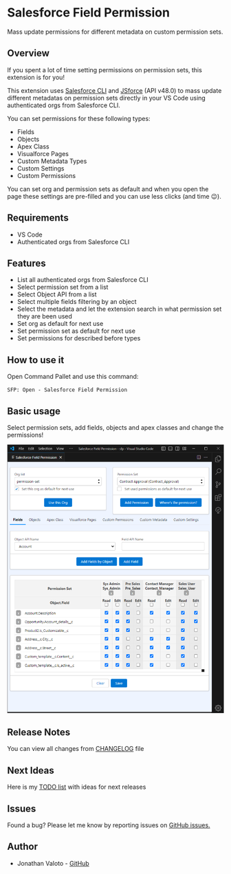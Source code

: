 # Salesforce Field Permission

Mass update permissions for different metadata on custom permission sets.

## Overview

If you spent a lot of time setting permissions on permission sets, this extension is for you!

This extension uses [Salesforce CLI](https://github.com/forcedotcom/salesforcedx-vscode) and [JSforce](https://github.com/jsforce/jsforce) (API v48.0) to mass update different metadatas on permission sets directly in your VS Code using authenticated orgs from Salesforce CLI.

You can set permissions for these following types:
- Fields
- Objects
- Apex Class
- Visualforce Pages
- Custom Metadata Types
- Custom Settings
- Custom Permissions

You can set org and permission sets as default and when you open the page these settings are pre-filled and you can use less clicks (and time :wink:).

## Requirements

 - VS Code
 - Authenticated orgs from Salesforce CLI

## Features

- List all authenticated orgs from Salesforce CLI
- Select permission set from a list
- Select Object API from a list
- Select multiple fields filtering by an object
- Select the metadata and let the extension search in what permission set they are been used
- Set org as default for next use
- Set permission set as default for next use
- Set permissions for described before types

## How to use it

Open Command Pallet and use this command:


```
SFP: Open - Salesforce Field Permission
```

## Basic usage

Select permission sets, add fields, objects and apex classes and change the permissions!

![image.png](https://raw.githubusercontent.com/jvaloto/salesforce-field-permission/90327eb90ac1f346a9eb7d14efc310f7a222ed90/media/readme/print.png)

## Release Notes

You can view all changes from [CHANGELOG](https://github.com/jvaloto/salesforce-field-permission/blob/main/CHANGELOG.md) file

## Next Ideas

Here is my [TODO list](https://github.com/jvaloto/salesforce-field-permission/issues) with ideas for next releases

## Issues

Found a bug?
Please let me know by reporting issues on [GitHub issues.](https://github.com/jvaloto/salesforce-field-permission/issues)

## Author

- Jonathan Valoto - [GitHub](https://github.com/jvaloto)